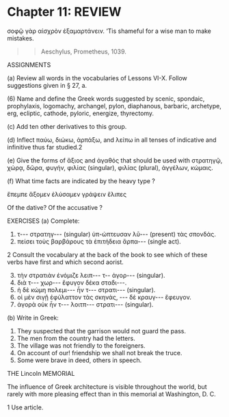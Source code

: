 # Chapter 11: REVIEW


  <quote><l part="F">σοφῷ γὰρ αἰσχρὸν ἐξαμαρτάνειν.</l>
  </quote>
  <quote>‘Tis shameful for a wise man to make mistakes.
  </quote>
  >> Aeschylus, Prometheus, 1039.



<div type="textpart" subtype="para" n="60">
<p>ASSIGNMENTS

(a) Review all words in the vocabularies of Lessons
VI-X. Follow suggestions given in § 27, a.

(6) Name and define the Greek words suggested by
scenic, spondaic, prophylaxis, logomachy, archangel, pylon,
diaphanous, barbaric, archetype, erg, ecliptic, cathode,
pyloric, energize, thyrectomy.

(c) Add ten other derivatives to this group.

(d) Inflect παύω, διώκω, ἁρπάξω, and λείπω in all tenses
of indicative and infinitive thus far studied.2

(e) Give the forms of ἄξιος and ἀγαθός that should be
used with στρατηγῷ, χώρᾳ, δῶρα, φυγήν, φιλίας (singular),
φιλίας (plural), ἀγγέλων, κώμαις.

(f) What time facts are indicated by the heavy type ?

ἔπεμπε ἄξομεν ἐλύσαμεν γράψειν ἔλιπες

Of the dative? Of the accusative ?

<div type="textpart" subtype="para" n="61">
<p>EXERCISES
(a) Complete:

1. τ--- στρατηγ--- (singular) ὑπ-ὠπτευσαν λῡ--- (present) τὰς σπονδάς.
2. πείσει τοὺς βαρβάρους τὰ ἐπιτήδεια ἄρπα--- (single act).

2 Consult the vocabulary at the back of the book to see which of these verbs have first and which second aorist.

<pb n="35"/>

3. τὴν στρατιὰν ἐνόμιζε λειπ--- τ-- ἀγορ--- (singular).
4. διὰ τ--- χωρ--- ἔφυγον δέκα σταδι---.
4. ἡ δὲ κώμη πολεμι--- ἦν τ--- στρατι--- (singular).
5. οἱ μὲν σιγῇ ἐφύλαττον τὰς σκηνάς, --- δὲ κραυγ--- ἔφευγον.
7. ἀγορὰ οὐκ ἦν τ--- λοιτπ--- στρατι--- (singular).

(b) Write in Greek:

1. They suspected that the garrison would not guard the pass.
2. The men from the country had the letters.
3. The village was not friendly to the foreigners.
4. On account of our! friendship we shall not break the truce.
5. Some were brave in deed, others in speech.

THE Lincoln MEMORIAL

The influence of Greek architecture is visible throughout the world, but rarely
with more pleasing effect than in this memorial at Washington, D. C.

1 Use article.

<pb n="36"/>
</p>

</div>

